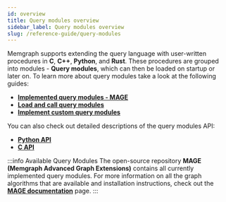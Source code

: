 ```yaml
---
id: overview
title: Query modules overview
sidebar_label: Query modules overview
slug: /reference-guide/query-modules
---
```


Memgraph supports extending the query language with user-written procedures in
**C**, **C++**, **Python**, and **Rust**. These procedures are grouped into
modules - **Query modules**, which can then be loaded on startup or later on. To
learn more about query modules take a look at the following guides:

* **[Implemented query modules -
  MAGE](/reference-guide/query-modules/available-query-modules.md)**
* **[Load and call query
  modules](/reference-guide/query-modules/load-call-query-modules.md)**
* **[Implement custom query
  modules](/database-functionalities/query-modules/implement-query-modules.md)**

You can also check out detailed descriptions of the query modules API:

* **[Python API](/reference-guide/query-modules/api/python-api.md)**
* **[C API](/reference-guide/query-modules/api/c-api/overview.md)**

:::info Available Query Modules
The open-source repository **MAGE (Memgraph
Advanced Graph Extensions)** contains all currently implemented query modules.
For more information on all the graph algorithms that are available and
installation instructions, check out the **[MAGE documentation](https://memgraph.com/docs/mage)** page.
:::
